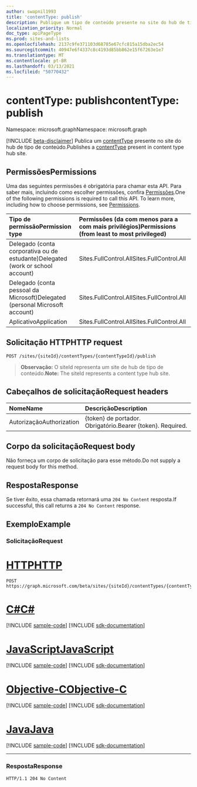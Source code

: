```yaml
---
author: swapnil1993
title: 'contentType: publish'
description: Publique um tipo de conteúdo presente no site do hub de tipo de conteúdo.
localization_priority: Normal
doc_type: apiPageType
ms.prod: sites-and-lists
ms.openlocfilehash: 2137c9fe371103d68785e67cfc815a15dba2ec54
ms.sourcegitcommit: 40947e6f4337c8c4193d85bb862e15f67263e1e7
ms.translationtype: MT
ms.contentlocale: pt-BR
ms.lasthandoff: 03/13/2021
ms.locfileid: "50770432"
---
```

# <a name="contenttype-publish"></a><span data-ttu-id="72453-103">contentType: publish</span><span class="sxs-lookup"><span data-stu-id="72453-103">contentType: publish</span></span>
<span data-ttu-id="72453-104">Namespace: microsoft.graph</span><span class="sxs-lookup"><span data-stu-id="72453-104">Namespace: microsoft.graph</span></span>

[!INCLUDE [beta-disclaimer](../../includes/beta-disclaimer.md)]
<span data-ttu-id="72453-105">Publica um [contentType][] presente no site do hub de tipo de conteúdo.</span><span class="sxs-lookup"><span data-stu-id="72453-105">Publishes a [contentType][] present in content type hub site.</span></span>

## <a name="permissions"></a><span data-ttu-id="72453-106">Permissões</span><span class="sxs-lookup"><span data-stu-id="72453-106">Permissions</span></span>

<span data-ttu-id="72453-p101">Uma das seguintes permissões é obrigatória para chamar esta API. Para saber mais, incluindo como escolher permissões, confira [Permissões](/graph/permissions_reference.md).</span><span class="sxs-lookup"><span data-stu-id="72453-p101">One of the following permissions is required to call this API. To learn more, including how to choose permissions, see [Permissions](/graph/permissions_reference.md).</span></span>

|<span data-ttu-id="72453-109">Tipo de permissão</span><span class="sxs-lookup"><span data-stu-id="72453-109">Permission type</span></span>      | <span data-ttu-id="72453-110">Permissões (da com menos para a com mais privilégios)</span><span class="sxs-lookup"><span data-stu-id="72453-110">Permissions (from least to most privileged)</span></span>              |
|:--------------------|:---------------------------------------------------------|
|<span data-ttu-id="72453-111">Delegado (conta corporativa ou de estudante)</span><span class="sxs-lookup"><span data-stu-id="72453-111">Delegated (work or school account)</span></span> | <span data-ttu-id="72453-112">Sites.FullControl.All</span><span class="sxs-lookup"><span data-stu-id="72453-112">Sites.FullControl.All</span></span>    |
|<span data-ttu-id="72453-113">Delegado (conta pessoal da Microsoft)</span><span class="sxs-lookup"><span data-stu-id="72453-113">Delegated (personal Microsoft account)</span></span> | <span data-ttu-id="72453-114">Sites.FullControl.All</span><span class="sxs-lookup"><span data-stu-id="72453-114">Sites.FullControl.All</span></span>    |
|<span data-ttu-id="72453-115">Aplicativo</span><span class="sxs-lookup"><span data-stu-id="72453-115">Application</span></span> | <span data-ttu-id="72453-116">Sites.FullControl.All</span><span class="sxs-lookup"><span data-stu-id="72453-116">Sites.FullControl.All</span></span> |

## <a name="http-request"></a><span data-ttu-id="72453-117">Solicitação HTTP</span><span class="sxs-lookup"><span data-stu-id="72453-117">HTTP request</span></span>

<!-- {
  "blockType": "ignored"
}
-->
```http
POST /sites/{siteId}/contentTypes/{contentTypeId}/publish
```

><span data-ttu-id="72453-118">**Observação:** O siteId representa um site de hub de tipo de conteúdo.</span><span class="sxs-lookup"><span data-stu-id="72453-118">**Note:** The siteId represents a content type hub site.</span></span>

## <a name="request-headers"></a><span data-ttu-id="72453-119">Cabeçalhos de solicitação</span><span class="sxs-lookup"><span data-stu-id="72453-119">Request headers</span></span>
|<span data-ttu-id="72453-120">Nome</span><span class="sxs-lookup"><span data-stu-id="72453-120">Name</span></span>|<span data-ttu-id="72453-121">Descrição</span><span class="sxs-lookup"><span data-stu-id="72453-121">Description</span></span>|
|:---|:---|
|<span data-ttu-id="72453-122">Autorização</span><span class="sxs-lookup"><span data-stu-id="72453-122">Authorization</span></span>|<span data-ttu-id="72453-p102">{token} de portador. Obrigatório.</span><span class="sxs-lookup"><span data-stu-id="72453-p102">Bearer {token}. Required.</span></span>|

## <a name="request-body"></a><span data-ttu-id="72453-125">Corpo da solicitação</span><span class="sxs-lookup"><span data-stu-id="72453-125">Request body</span></span>
<span data-ttu-id="72453-126">Não forneça um corpo de solicitação para esse método.</span><span class="sxs-lookup"><span data-stu-id="72453-126">Do not supply a request body for this method.</span></span>

## <a name="response"></a><span data-ttu-id="72453-127">Resposta</span><span class="sxs-lookup"><span data-stu-id="72453-127">Response</span></span>
<span data-ttu-id="72453-128">Se tiver êxito, essa chamada retornará uma `204 No Content` resposta.</span><span class="sxs-lookup"><span data-stu-id="72453-128">If successful, this call returns a `204 No Content` response.</span></span>

## <a name="example"></a><span data-ttu-id="72453-129">Exemplo</span><span class="sxs-lookup"><span data-stu-id="72453-129">Example</span></span>

### <a name="request"></a><span data-ttu-id="72453-130">Solicitação</span><span class="sxs-lookup"><span data-stu-id="72453-130">Request</span></span>

# <a name="http"></a>[<span data-ttu-id="72453-131">HTTP</span><span class="sxs-lookup"><span data-stu-id="72453-131">HTTP</span></span>](#tab/http)
<!-- {
  "blockType": "request",
  "name": "contenttype_publish"
}
-->
```http
POST https://graph.microsoft.com/beta/sites/{siteId}/contentTypes/{contentTypeId}/publish
```
# <a name="c"></a>[<span data-ttu-id="72453-132">C#</span><span class="sxs-lookup"><span data-stu-id="72453-132">C#</span></span>](#tab/csharp)
[!INCLUDE [sample-code](../includes/snippets/csharp/contenttype-publish-csharp-snippets.md)]
[!INCLUDE [sdk-documentation](../includes/snippets/snippets-sdk-documentation-link.md)]

# <a name="javascript"></a>[<span data-ttu-id="72453-133">JavaScript</span><span class="sxs-lookup"><span data-stu-id="72453-133">JavaScript</span></span>](#tab/javascript)
[!INCLUDE [sample-code](../includes/snippets/javascript/contenttype-publish-javascript-snippets.md)]
[!INCLUDE [sdk-documentation](../includes/snippets/snippets-sdk-documentation-link.md)]

# <a name="objective-c"></a>[<span data-ttu-id="72453-134">Objective-C</span><span class="sxs-lookup"><span data-stu-id="72453-134">Objective-C</span></span>](#tab/objc)
[!INCLUDE [sample-code](../includes/snippets/objc/contenttype-publish-objc-snippets.md)]
[!INCLUDE [sdk-documentation](../includes/snippets/snippets-sdk-documentation-link.md)]

# <a name="java"></a>[<span data-ttu-id="72453-135">Java</span><span class="sxs-lookup"><span data-stu-id="72453-135">Java</span></span>](#tab/java)
[!INCLUDE [sample-code](../includes/snippets/java/contenttype-publish-java-snippets.md)]
[!INCLUDE [sdk-documentation](../includes/snippets/snippets-sdk-documentation-link.md)]

---


### <a name="response"></a><span data-ttu-id="72453-136">Resposta</span><span class="sxs-lookup"><span data-stu-id="72453-136">Response</span></span>

<!-- { "blockType": "response" } -->

```http
HTTP/1.1 204 No Content
```

[contentType]: ../resources/contentType.md
